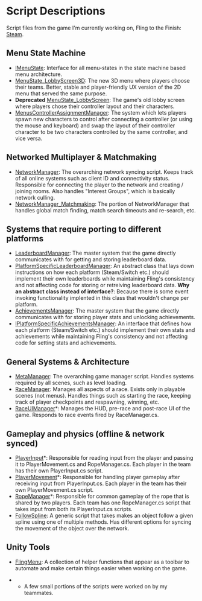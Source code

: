 # Script Descriptions

Script files from the game I'm currently working on, Fling to the Finish: [Steam](https://store.steampowered.com/app/1054430/Fling_to_the_Finish/).

## Menu State Machine
- [IMenuState](Menus/IMenuState.cs): Interface for all menu-states in the state machine based menu architecture.
- [MenuState_LobbyScreen3D](Menus/MenuState_LobbyScreen3D.cs): The new 3D menu where players choose their teams. Better, stable and player-friendly UX version of the 2D menu that served the same purpose.
- **Deprecated** [MenuState_LobbyScreen](Menus/MenuState_LobbyScreen.cs): The game's old lobby screen where players chose their controller layout and their characters.
- [MenusControllerAssignmentManager](Menus/MenusControllerAssignmentManager.cs): The system which lets players spawn new characters to control after connecting a controller (or using the mouse and keyboard) and swap the layout of their controller character to be two characters controlled by the same controller, and vice versa.

## Networked Multiplayer & Matchmaking
- [NetworkManager](Network/NetworkManager.cs): The overarching network syncing script. Keeps track of all online systems such as client ID and connectivity status. Responsible for connecting the player to the network and creating / joining rooms. Also handles "Interest Groups", which is basically network culling.
- [NetworkManager_Matchmaking](Network/NetworkManager_Matchmaking.cs): The portion of NetworkManager that handles global match finding, match search timeouts and re-search, etc.

## Systems that require porting to different platforms
- [LeaderboardManager](Leaderboards/LeaderboardManager.cs): The master system that the game directly communicates with for getting and storing leaderboard data.
- [PlatformSpecificLeaderboardManager](Leaderboards/PlatformSpecificLeaderboardManager.cs): An abstract class that lays down instructions on how each platform (Steam/Switch etc.) should implement their own leaderboards while maintaining Fling's consistency and not affecting code for storing or retreiving leaderboard data. **Why an abstract class instead of interface?**: Because there is some event invoking functionality implented in this class that wouldn't change per platform.
- [AchievementsManager](Acheivements/AchievementsManager.cs): The master system that the game directly communicates with for storing player stats and unlocking achievements.
- [IPlatformSpecificAchievementsManager](Achievements/PlatformSpecificAchievementsManager.cs): An interface that defines how each platform (Steam/Switch etc.) should implement their own stats and achievements while maintaining Fling's consistency and not affecting code for setting stats and achievements.

## General Systems & Architecture
- [MetaManager](MetaManager.cs): The overarching game manager script. Handles systems required by all scenes, such as level loading.
- [RaceManager](RaceManager.cs): Manages all aspects of a race. Exists only in playable scenes (not menus). Handles things such as starting the race, keeping track of player checkpoints and respawning, winning, etc.
- [RaceUIManager](RaceUIManager.cs)*: Manages the HUD, pre-race and post-race UI of the game. Responds to race events fired by RaceManager.cs.

## Gameplay and physics (offline & network synced)
- [PlayerInput](PlayerInput.cs)*: Responsible for reading input from the player and passing it to PlayerMovement.cs and RopeManager.cs. Each player in the team has their own PlayerInput.cs script.
- [PlayerMovement](PlayerMovement.cs)*: Responsible for handling player gameplay after receiving input from PlayerInput.cs. Each player in the team has their own PlayerMovement.cs script.
- [RopeManager](RopeManager.cs)*: Responsible for common gameplay of the rope that is shared by two players. Each team has one RopeManager.cs script that takes input from both its PlayerInput.cs scripts.
- [FollowSpline](FollowSpline.cs): A generic script that takes makes an object follow a given spline using one of multiple methods. Has different options for syncing the movement of the object over the network.

## Unity Tools
- [FlingMenu](UnityTools/FlingMenu.cs): A collection of helper functions that appear as a toolbar to automate and make certain things easier when working on the game.

* - A few small portions of the scripts were worked on by my teammates.
